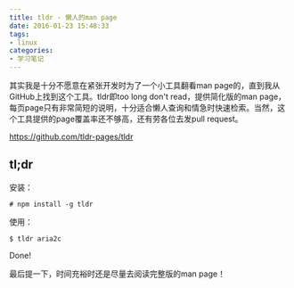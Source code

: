 ```yaml
---
title: tldr - 懒人的man page
date: 2016-01-23 15:48:33
tags:
- linux
categories:
- 学习笔记
---
```


其实我是十分不愿意在紧张开发时为了一个小工具翻看man page的，直到我从GitHub上找到这个工具。tldr即too long don't read，提供简化版的man page，每页page只有非常简短的说明，十分适合懒人查询和情急时快速检索。当然，这个工具提供的page覆盖率还不够高，还有劳各位去发pull request。

https://github.com/tldr-pages/tldr

tl;dr
-----
安装：
```shell
# npm install -g tldr
```
使用：
```shell
$ tldr aria2c
```
Done!

最后提一下，时间充裕时还是尽量去阅读完整版的man page！
